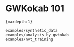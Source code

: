 # GWKokab 101

```{toctree}
{maxdepth:1}

examples/synthetic_data
examples/analysis_by_gwkokab
examples/nvt_training
```
